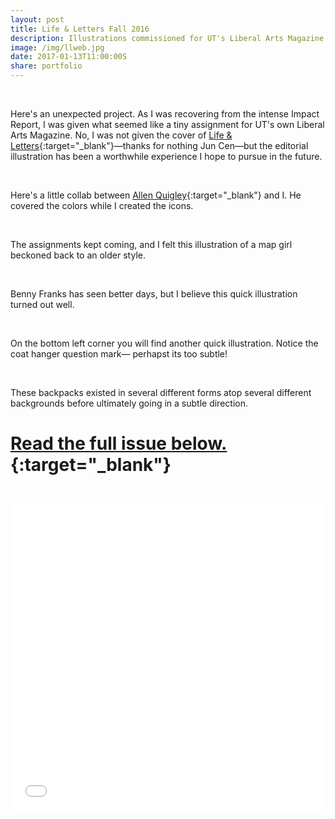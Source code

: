 ```yaml
---
layout: post
title: Life & Letters Fall 2016
description: Illustrations commissioned for UT's Liberal Arts Magazine.
image: /img/llweb.jpg
date: 2017-01-13T11:00:00S
share: portfolio 
---
```

<img class="col three lazyload" data-src="{{ site.imgurl }}/img/utfall9.jpg" alt="" title="{{ project.title }}"/>
<div class="col three caption">
&nbsp;

</div>

Here's an unexpected project. As I was recovering from the intense Impact Report, I was given what seemed like a tiny assignment for UT's own Liberal Arts Magazine. No, I was not given the cover of [Life & Letters](http://cenjun.com/){:target="_blank"}—thanks for nothing Jun Cen—but the editorial illustration has been a worthwhile experience I hope to pursue in the future.

<img class="col three lazyload" data-src="{{ site.imgurl }}/img/ll1.jpg" alt="" title="{{ project.title }}"/>
<div class="col three caption">
&nbsp;
</div>

Here's a little collab between [Allen Quigley](http://www.allenquigley.com/){:target="_blank"} and I. He covered the colors while I created the icons.

<img class="col three lazyload" data-src="{{ site.imgurl }}/img/ll4.jpg" alt="" title="{{ project.title }}">
<div class="col three caption">
&nbsp;
</div>

The assignments kept coming, and I felt this illustration of a map girl beckoned back to an older style.

<img class="col three lazyload" data-src="{{ site.imgurl }}/img/ll5.jpg" alt="" title="{{ project.title }}">
<div class="col three caption">
&nbsp;
</div>


Benny Franks has seen better days, but I believe this quick illustration turned out well.

<img class="col three lazyload" data-src="{{ site.imgurl }}/img/ll2.jpg" alt="" title="{{ project.title }}">
<div class="col three caption">
&nbsp;
</div>

On the bottom left corner you will find another quick illustration. Notice the coat hanger question mark— perhapst its too subtle!

<img class="col three lazyload" data-src="{{ site.imgurl }}/img/ll3.jpg" alt="" title="{{ project.title }}">
<div class="col three caption">
&nbsp;
</div>

These backpacks existed in several different forms atop several different backgrounds before ultimately going in a subtle direction.

# [Read the full issue below.](https://issuu.com/lifeandletters/docs/ll_fall2016_issu){:target="_blank"} 
<div class="col three caption">
&nbsp;
</div>


<iframe style="width:100%; height:500px;" src="//e.issuu.com/embed.html#9815718/43034476" frameborder="0" allowfullscreen></iframe>

<!--
<div data-configid="9815718/43034476" style="width:100%; height:500px;" class="issuuembed"></div>
<script type="text/javascript" src="//e.issuu.com/embed.js" async="true"></script>
-->
